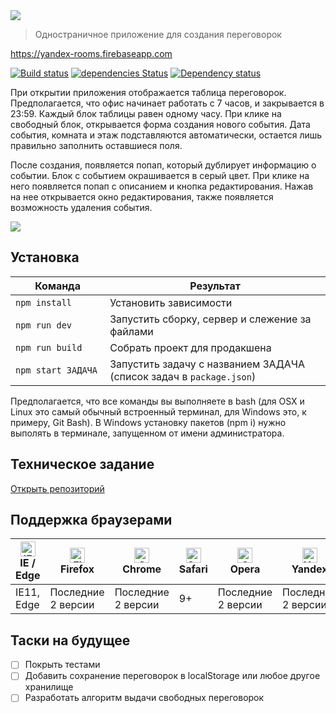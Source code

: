 <img src="https://user-images.githubusercontent.com/30614068/35501411-de6818cc-04ea-11e8-8a1e-5a594e4be443.png">

> Одностраничное приложение для создания переговорок

https://yandex-rooms.firebaseapp.com

[![Build status][travis-image]][travis-url] [![dependencies Status](https://david-dm.org/webistomin/yandex-test/status.svg)](https://david-dm.org/webistomin/yandex-test) [![Dependency status][dependency-image]][dependency-url] 

При открытии приложения отображается таблица переговорок. Предполагается, что офис начинает работать с 7 часов, и закрывается в 23:59. Каждый блок таблицы равен одному часу. При клике на свободный блок, открывается форма создания нового события. Дата события, комната и этаж подставляются автоматически, остается лишь правильно заполнить оставшиеся поля.

После создания, появляется попап, который дублирует информацию о событии. Блок с событием окрашивается в серый цвет. При клике на него появляется попап с описанием и кнопка редактирования. Нажав на нее открывается окно редактирования, также появляется возможность удаления события.

<img src='https://github.com/webistomin/yandex-test/raw/master/example.gif'>

## Установка

<table>
  <thead>
    <tr>
      <th>Команда</th>
      <th>Результат</th>
    </tr>
  </thead>
  <tbody>
    <tr>
      <td width="30%"><code>npm install</code></td>
      <td>Установить зависимости</td>
    </tr>
    <tr>
      <td><code>npm run dev</code></td>
      <td>Запустить сборку, сервер и слежение за файлами</td>
    </tr>
     <tr>
      <td><code>npm run build</code></td>
      <td>Собрать проект для продакшена</td>
    </tr>
    <tr>
      <td><code>npm start ЗАДАЧА</code></td>
      <td>Запустить задачу с названием ЗАДАЧА (список задач в <code>package.json</code>)</td>
    </tr>
  </tbody>
</table>

Предполагается, что все команды вы выполняете в bash (для OSX и Linux это самый обычный встроенный терминал, для Windows это, к примеру, Git Bash). В Windows установку пакетов (npm i) нужно выполять в терминале, запущенном от имени администратора.

## Техническое задание 
<a href="https://github.com/deilan-shri-msk-2018/entrance-task-2" target="_blank">Открыть репозиторий</a>

## Поддержка браузерами

| [<img src="https://raw.githubusercontent.com/alrra/browser-logos/master/src/edge/edge_48x48.png" alt="IE / Edge" width="24px" height="24px" />](http://godban.github.io/browsers-support-badges/)</br>IE / Edge | [<img src="https://raw.githubusercontent.com/alrra/browser-logos/master/src/firefox/firefox_48x48.png" alt="Firefox" width="24px" height="24px" />](http://godban.github.io/browsers-support-badges/)</br>Firefox | [<img src="https://raw.githubusercontent.com/alrra/browser-logos/master/src/chrome/chrome_48x48.png" alt="Chrome" width="24px" height="24px" />](http://godban.github.io/browsers-support-badges/)</br>Chrome | [<img src="https://raw.githubusercontent.com/alrra/browser-logos/master/src/safari/safari_48x48.png" alt="Safari" width="24px" height="24px" />](http://godban.github.io/browsers-support-badges/)</br>Safari| [<img src="https://raw.githubusercontent.com/alrra/browser-logos/master/src/opera/opera_48x48.png" alt="Opera" width="24px" height="24px" />](http://godban.github.io/browsers-support-badges/)</br>Opera | [<img src="https://raw.githubusercontent.com/alrra/browser-logos/master/src/yandex/yandex_48x48.png" alt="Yandex" width="24px" height="24px" />](http://godban.github.io/browsers-support-badges/)</br>Yandex |
| --------- | --------- | --------- | --------- |--------- | --------- |
| IE11, Edge|Последние 2 версии|Последние 2 версии| 9+ |Последние 2 версии| Последние 2 версии |

## Таски на будущее
- [ ] Покрыть тестами
- [ ] Добавить сохранение переговорок в localStorage или любое другое хранилище
- [ ] Разработать алгоритм выдачи свободных переговорок

[travis-image]: https://travis-ci.org/webistomin/yandex-test.svg?branch=master
[travis-url]: https://travis-ci.org/webistomin/yandex-test
[dependency-image]: https://david-dm.org/webistomin/yandex-test/dev-status.svg
[dependency-url]: https://david-dm.org/webistomin/yandex-test

